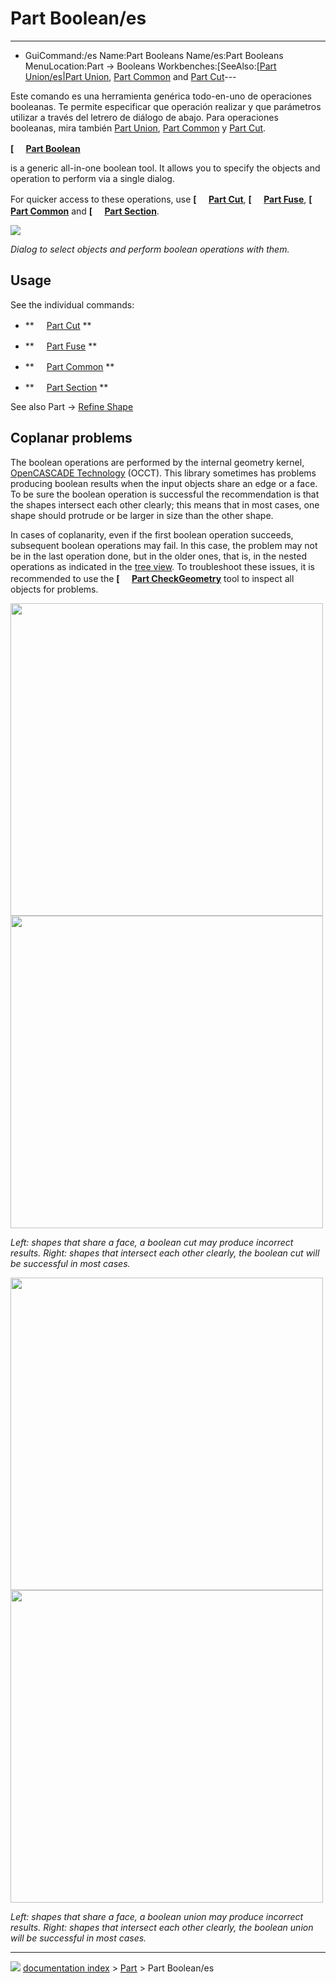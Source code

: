 # Part Boolean/es
---
- GuiCommand:/es   Name:Part Booleans   Name/es:Part Booleans   MenuLocation:Part → Booleans   Workbenches:[SeeAlso:[[Part Union/es|Part Union](Part_Workbench/es___Part]].md), [Part Common](Part_Common/es.md) and [Part Cut](Part_Cut/es.md)---


</div>

Este comando es una herramienta genérica todo-en-uno de operaciones booleanas. Te permite especificar que operación realizar y que parámetros utilizar a través del letrero de diálogo de abajo. Para operaciones booleanas, mira también [Part Union](Part_Union.md), [Part Common](Part_Common.md) y [Part Cut](Part_Cut.md).


**[<img src=images/Part_Boolean.svg style="width:16px"> [Part Boolean](Part_Boolean.md)**

is a generic all-in-one boolean tool. It allows you to specify the objects and operation to perform via a single dialog.

For quicker access to these operations, use **[<img src=images/Part_Cut.svg style="width:16px"> [Part Cut](Part_Cut.md)**, **[<img src=images/Part_Fuse.svg style="width:16px"> [Part Fuse](Part_Fuse.md)**, **[<img src=images/Part_Common.svg style="width:16px"> [Part Common](Part_Common.md)** and **[<img src=images/Part_Section.svg style="width:16px"> [Part Section](Part_Section.md)**.

![](images/PartBooleansDialog-es.png )



*Dialog to select objects and perform boolean operations with them.*

## Usage

See the individual commands:

-    **<img src="images/Part_Cut.svg" width=16px> [Part Cut](Part_Cut.md)
**
    

-    **<img src="images/Part_Fuse.svg" width=16px> [Part Fuse](Part_Fuse.md)
**
    

-    **<img src="images/Part_Common.svg" width=16px> [Part Common](Part_Common.md)
**
    

-    **<img src="images/Part_Section.svg" width=16px> [Part Section](Part_Section.md)
**
    


<div class="mw-translate-fuzzy">

See also Part → [Refine Shape](Part_RefineShape.md)


</div>

## Coplanar problems 

The boolean operations are performed by the internal geometry kernel, [OpenCASCADE Technology](OpenCASCADE.md) (OCCT). This library sometimes has problems producing boolean results when the input objects share an edge or a face. To be sure the boolean operation is successful the recommendation is that the shapes intersect each other clearly; this means that in most cases, one shape should protrude or be larger in size than the other shape.

In cases of coplanarity, even if the first boolean operation succeeds, subsequent boolean operations may fail. In this case, the problem may not be in the last operation done, but in the older ones, that is, in the nested operations as indicated in the [tree view](Tree_view.md). To troubleshoot these issues, it is recommended to use the **[<img src=images/Part_CheckGeometry.svg style="width:16px"> [Part CheckGeometry](Part_CheckGeometry.md)** tool to inspect all objects for problems.

<img alt="" src=images/Part_Boolean_cut_coplanar_1.png  style="width:500px;">

<img alt="" src=images/Part_Boolean_cut_coplanar_2.png  style="width:500px;">



*Left: shapes that share a face, a boolean cut may produce incorrect results. Right: shapes that intersect each other clearly, the boolean cut will be successful in most cases.*

<img alt="" src=images/Part_Boolean_fusion_coplanar_1.png  style="width:500px;">

<img alt="" src=images/Part_Boolean_fusion_coplanar_2.png  style="width:500px;">



*Left: shapes that share a face, a boolean union may produce incorrect results. Right: shapes that intersect each other clearly, the boolean union will be successful in most cases.*



---
![](images/Button_right.svg) [documentation index](../README.md) > [Part](Part_Workbench.md) > Part Boolean/es
